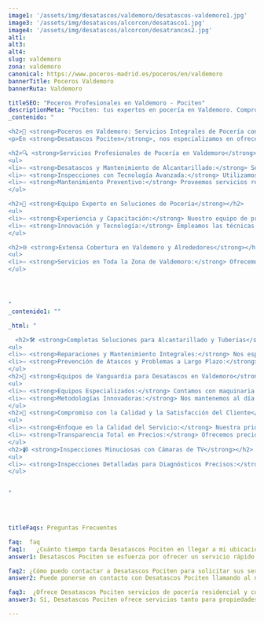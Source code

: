 ```yaml
---
image1: '/assets/img/desatascos/valdemoro/desatascos-valdemoro1.jpg'
image3: '/assets/img/desatascos/alcorcon/desatasco1.jpg'
image4: '/assets/img/desatascos/alcorcon/desatrancos2.jpg'
alt1: 
alt3:
alt4:
slug: valdemoro
zona: valdemoro
canonical: https://www.poceros-madrid.es/poceros/en/valdemoro
bannerTitle: Poceros Valdemoro
bannerRuta: Valdemoro

titleSEO: "Poceros Profesionales en Valdemoro - Pociten"
descriptionMeta: "Pociten: tus expertos en pocería en Valdemoro. Compromiso con la calidad y mejora de presupuestos. Llámanos al 647 37 67 82 📱."
_contenido: "

<h2>🚧 <strong>Poceros en Valdemoro: Servicios Integrales de Pocería con Desatascos Pociten</strong></h2>
<p>En <strong>Desatascos Pociten</strong>, nos especializamos en ofrecer una amplia gama de servicios de pocería en Valdemoro, proporcionando soluciones efectivas para todo tipo de necesidades de desatascos, mantenimiento y reparación de sistemas de alcantarillado.</p>

<h2>🔍 <strong>Servicios Profesionales de Pocería en Valdemoro</strong></h2>
<ul>
<li>⇨ <strong>Desatascos y Mantenimiento de Alcantarillado:</strong> Servicios completos de desatascos y mantenimiento para garantizar el correcto funcionamiento de las redes de alcantarillado.</li><br>
<li>⇨ <strong>Inspecciones con Tecnología Avanzada:</strong> Utilizamos cámaras de TV y otros equipos modernos para inspecciones precisas y eficientes.</li><br>
<li>⇨ <strong>Mantenimiento Preventivo:</strong> Proveemos servicios regulares para prevenir problemas futuros en sistemas de alcantarillado y tuberías.</li><br>
</ul>

<h2>👷 <strong>Equipo Experto en Soluciones de Pocería</strong></h2>
<ul>
<li>⇨ <strong>Experiencia y Capacitación:</strong> Nuestro equipo de profesionales cuenta con la experiencia y capacitación necesaria para afrontar cualquier desafío en pocería.</li><br>
<li>⇨ <strong>Innovación y Tecnología:</strong> Empleamos las técnicas más avanzadas y la tecnología más moderna en todos nuestros servicios.</li><br>
</ul>

<h2>🌐 <strong>Extensa Cobertura en Valdemoro y Alrededores</strong></h2>
<ul>
<li>⇨ <strong>Servicios en Toda la Zona de Valdemoro:</strong> Ofrecemos una amplia cobertura, atendiendo en Valdemoro y localidades vecinas para una respuesta rápida y eficaz.</li><br>
</ul>




"
_contenido1: ""

_html: "

  <h2>🛠️ <strong>Completas Soluciones para Alcantarillado y Tuberías</strong></h2>
<ul>
<li>⇨ <strong>Reparaciones y Mantenimiento Integrales:</strong> Nos especializamos en ofrecer reparaciones efectivas y mantenimiento exhaustivo para sistemas de alcantarillado y tuberías.</li><br>
<li>⇨ <strong>Prevención de Atascos y Problemas a Largo Plazo:</strong> Nuestro enfoque se centra en prevenir problemas futuros, garantizando la eficiencia y durabilidad de los sistemas de alcantarillado.</li><br>
</ul>
<h2>🚚 <strong>Equipos de Vanguardia para Desatascos en Valdemoro</strong></h2>
<ul>
<li>⇨ <strong>Equipos Especializados:</strong> Contamos con maquinaria moderna y avanzada para realizar desatascos y limpiezas profundas.</li><br>
<li>⇨ <strong>Metodologías Innovadoras:</strong> Nos mantenemos al día con las últimas innovaciones en técnicas y herramientas de pocería.</li><br>
</ul>
<h2>💼 <strong>Compromiso con la Calidad y la Satisfacción del Cliente</strong></h2>
<ul>
<li>⇨ <strong>Enfoque en la Calidad del Servicio:</strong> Nuestra prioridad es superar las expectativas de nuestros clientes, ofreciendo un servicio de alta calidad.</li><br>
<li>⇨ <strong>Transparencia Total en Precios:</strong> Ofrecemos precios claros y competitivos, con presupuestos detallados y sin costes ocultos.</li><br>
</ul>
<h2>📹 <strong>Inspecciones Minuciosas con Cámaras de TV</strong></h2>
<ul>
<li>⇨ <strong>Inspecciones Detalladas para Diagnósticos Precisos:</strong> Nuestras cámaras de TV proporcionan imágenes claras para identificar y solucionar problemas en tuberías y alcantarillados.</li><br>
</ul>
  

"




titleFaqs: Preguntas Frecuentes

faq:  faq
faq1:   ¿Cuánto tiempo tarda Desatascos Pociten en llegar a mi ubicación en Valdemoro?
answer1: Desatascos Pociten se esfuerza por ofrecer un servicio rápido y eficiente. Generalmente, pueden llegar a su ubicación en Valdemoro en un plazo de 30 a 60 minutos, según la disponibilidad y la distancia.

faq2: ¿Cómo puedo contactar a Desatascos Pociten para solicitar sus servicios?
answer2: Puede ponerse en contacto con Desatascos Pociten llamando al número de teléfono XXXXXXXXX o visitando su sitio web oficial y completando el formulario de contacto.

faq3:  ¿Ofrece Desatascos Pociten servicios de pocería residencial y comercial?
answer3: Sí, Desatascos Pociten ofrece servicios tanto para propiedades residenciales como comerciales. Están equipados para manejar cualquier tipo de problema de pocería en hogares, oficinas, locales comerciales y otros entornos.

---
```

